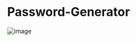 # Password-Generator

![image](https://github.com/user-attachments/assets/97a20c0a-b94b-45b1-89c3-3333a4d6df3e)
